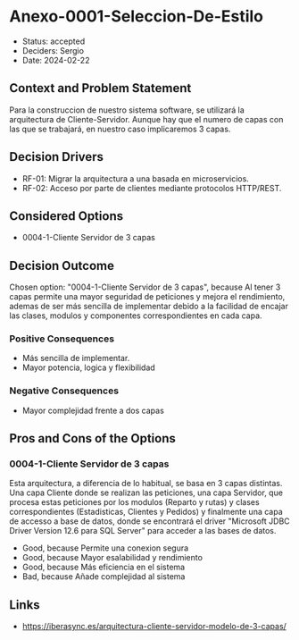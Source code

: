 # Anexo-0001-Seleccion-De-Estilo

* Status: accepted
* Deciders: Sergio
* Date: 2024-02-22

## Context and Problem Statement

Para la construccion de nuestro sistema software, se utilizará la arquitectura de Cliente-Servidor. Aunque hay que el numero de capas con las que se trabajará, en nuestro caso implicaremos 3 capas.

## Decision Drivers

* RF-01: Migrar la arquitectura a una basada en microservicios.
* RF-02: Acceso por parte de clientes mediante protocolos HTTP/REST.

## Considered Options

* 0004-1-Cliente Servidor de 3 capas

## Decision Outcome

Chosen option: "0004-1-Cliente Servidor de 3 capas", because Al tener 3 capas permite una mayor seguridad de peticiones y mejora el rendimiento, ademas de ser más sencilla de implementar debido a la facilidad de encajar las clases, modulos y componentes correspondientes en cada capa.

### Positive Consequences

* Más sencilla de implementar.
* Mayor potencia, logica y flexibilidad

### Negative Consequences

* Mayor complejidad frente a dos capas

## Pros and Cons of the Options

### 0004-1-Cliente Servidor de 3 capas

Esta arquitectura, a diferencia de lo habitual, se basa en 3 capas distintas. Una capa Cliente donde se realizan las peticiones, una capa Servidor, que procesa estas peticiones por los modulos (Reparto y rutas) y clases correspondientes (Estadisticas, Clientes y Pedidos) y finalmente una capa de accesso a base de datos, donde se encontrará el driver  "Microsoft JDBC Driver Version 12.6 para SQL Server" para acceder a las bases de datos.

* Good, because Permite una conexion segura
* Good, because Mayor esalabilidad y rendimiento
* Good, because Más eficiencia en el sistema
* Bad, because Añade complejidad al sistema

## Links

* https://iberasync.es/arquitectura-cliente-servidor-modelo-de-3-capas/
